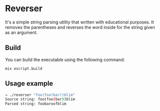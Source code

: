 # Reverser

It's a simple string parsing utility that written with educational purposes. It removes the parentheses and reverses the word inside for the string given as an argument.       


## Build

You can build the executable using the following command:
```
mix escript.build
```

## Usage example

```bash
→ ./reverser "foo(foo(bar))blim"
Source string: foo(foo(bar))blim
Parsed string: foobaroofblim
```
